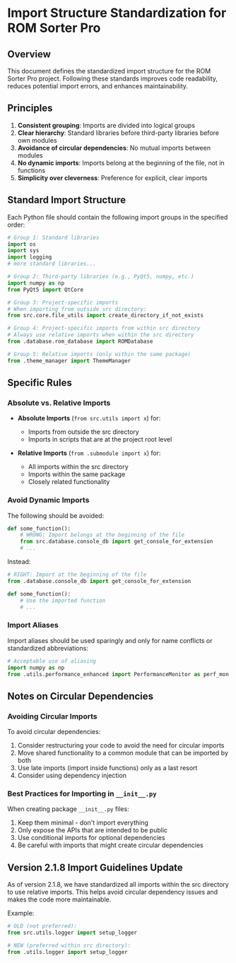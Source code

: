 # Import Structure Standardization for ROM Sorter Pro

## Overview

This document defines the standardized import structure for the ROM Sorter Pro project. Following these standards improves code readability, reduces potential import errors, and enhances maintainability.

## Principles

1. **Consistent grouping**: Imports are divided into logical groups
2. **Clear hierarchy**: Standard libraries before third-party libraries before own modules
3. **Avoidance of circular dependencies**: No mutual imports between modules
4. **No dynamic imports**: Imports belong at the beginning of the file, not in functions
5. **Simplicity over cleverness**: Preference for explicit, clear imports

## Standard Import Structure

Each Python file should contain the following import groups in the specified order:

```python
# Group 1: Standard libraries
import os
import sys
import logging
# more standard libraries...

# Group 2: Third-party libraries (e.g., PyQt5, numpy, etc.)
import numpy as np
from PyQt5 import QtCore

# Group 3: Project-specific imports
# When importing from outside src directory:
from src.core.file_utils import create_directory_if_not_exists

# Group 4: Project-specific imports from within src directory
# Always use relative imports when within the src directory
from .database.rom_database import ROMDatabase

# Group 5: Relative imports (only within the same package)
from .theme_manager import ThemeManager
```

## Specific Rules

### Absolute vs. Relative Imports

- **Absolute Imports** (`from src.utils import x`) for:
  - Imports from outside the src directory
  - Imports in scripts that are at the project root level

- **Relative Imports** (`from .submodule import x`) for:
  - All imports within the src directory
  - Imports within the same package
  - Closely related functionality

### Avoid Dynamic Imports

The following should be avoided:

```python
def some_function():
    # WRONG: Import belongs at the beginning of the file
    from src.database.console_db import get_console_for_extension
    # ...
```

Instead:

```python
# RIGHT: Import at the beginning of the file
from .database.console_db import get_console_for_extension

def some_function():
    # Use the imported function
    # ...
```

### Import Aliases

Import aliases should be used sparingly and only for name conflicts or standardized abbreviations:

```python
# Acceptable use of aliasing
import numpy as np
from .utils.performance_enhanced import PerformanceMonitor as perf_mon
```

## Notes on Circular Dependencies

### Avoiding Circular Imports

To avoid circular dependencies:

1. Consider restructuring your code to avoid the need for circular imports
2. Move shared functionality to a common module that can be imported by both
3. Use late imports (import inside functions) only as a last resort
4. Consider using dependency injection

### Best Practices for Importing in `__init__.py`

When creating package `__init__.py` files:

1. Keep them minimal - don't import everything
2. Only expose the APIs that are intended to be public
3. Use conditional imports for optional dependencies
4. Be careful with imports that might create circular dependencies

## Version 2.1.8 Import Guidelines Update

As of version 2.1.8, we have standardized all imports within the src directory to use relative imports. This helps avoid circular dependency issues and makes the code more maintainable.

Example:

```python
# OLD (not preferred):
from src.utils.logger import setup_logger

# NEW (preferred within src directory):
from .utils.logger import setup_logger
```

